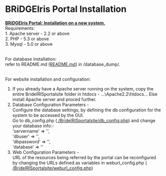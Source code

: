 # BRiDGEIris Portal Installation
<p align = "justify">
<b><u>BRiDGEIris Portal: Installation on a new system. </u></b><br>
Requirements:<br>
1. Apache server - 2.2 or above<br>
2. PHP - 5.3 or above<br>
3. Mysql - 5.0 or above<br><br>

For database installation: <br>
refer to README.md (<a href = "https://github.com/BRiDGEIris/BRiDGEIrisPortal/blob/master/BrideIRISportalsite/database/Readme.md">README.md</a>) in /database_dump/.<br><br>

For website installation and configuration: <br>
1. If you already have a Apache server running on the system, copy the entire BrideIRISportalsite folder in htdocs - ...\Apache2.2\htdocs\...  Else install Apache server and proced further.<br>
2. Database Configuration Parameters - <br>
Configure the database settings, by defining the db configuration for the system to be accessed by the GUI. <br>
Go to db_config.php (<a href = "https://github.com/BRiDGEIris/BRiDGEIrisPortal/blob/master/BrideIRISportalsite/db_config.php"> /BrideIRISportalsite/db_config.php</a>) and change your database info:-<br>
'servername' => '', <br>
'dbuser' => '', <br>
'dbpassword' => '', <br>
'database' => ''<br>
3. Web Configuration Parameters - <br>
URL of the resources being referred by the portal can be reconfigured by changing the URLs defined as variables in weburl_config.php (<a href = "https://github.com/BRiDGEIris/BRiDGEIrisPortal/blob/master/BrideIRISportalsite/weburl_config.php"> /BrideIRISportalsite/weburl_config.php</a>)
</p>
